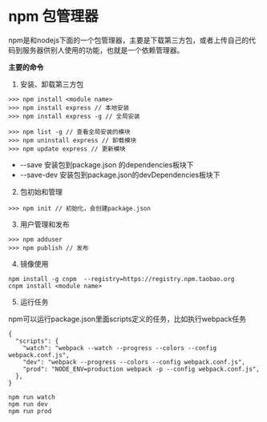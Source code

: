 # npm 包管理器
npm是和nodejs下面的一个包管理器，主要是下载第三方包，或者上传自己的代码到服务器供别人使用的功能，也就是一个依赖管理器。

**主要的命令**

1. 安装、卸载第三方包
```
>>> npm install <module name>
>>> npm install express // 本地安装
>>> npm install express -g // 全局安装

>>> npm list -g // 查看全局安装的模块
>>> npm uninstall express // 卸载模块
>>> npm update express // 更新模块
```
* --save 安装包到package.json 的dependencies板块下
* --save-dev 安装包到package.json的devDependencies板块下

2. 包初始和管理
```
>>> npm init // 初始化，会创建package.json
```
3. 用户管理和发布
```
>>> npm adduser
>>> npm publish // 发布
```
4. 镜像使用
```
npm install -g cnpm  --registry=https://registry.npm.taobao.org
cnpm install <module name>
```
5. 运行任务

npm可以运行package.json里面scripts定义的任务，比如执行webpack任务
```
{
  "scripts": {
    "watch": "webpack --watch --progress --colors --config webpack.conf.js",
    "dev": "webpack --progress --colors --config webpack.conf.js",
    "prod": "NODE_ENV=production webpack -p --config webpack.conf.js",
  },
}
```
```
npm run watch
npm run dev
npm run prod
```